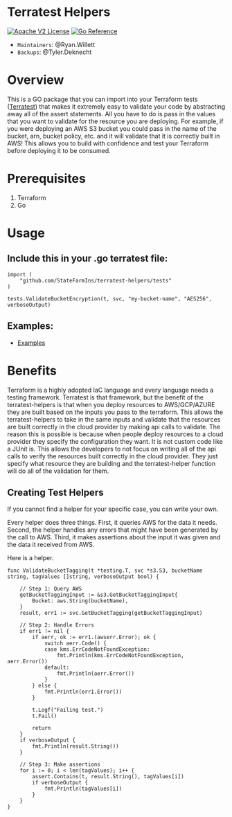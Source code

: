 # Terratest Helpers

[![Apache V2 License](https://img.shields.io/badge/license-Apache%20V2-blue.svg)](https://github.com/aws/aws-sdk-go/blob/main/LICENSE.txt)
[![Go Reference](https://pkg.go.dev/badge/github.com/StateFarmIns/terratest-helpers.svg)](https://pkg.go.dev/github.com/StateFarmIns/terratest-helpers)

- `Maintainers`: @Ryan.Willett
- `Backups`: @Tyler.Deknecht

# Overview

This is a GO package that you can import into your Terraform tests ([Terratest](https://terratest.gruntwork.io/)) that makes it extremely easy to validate your code by abstracting away all of the assert statements. All you have to do is pass in the values that you want to validate for the resource you are deploying. For example, if you were deploying an AWS S3 bucket you could pass in the name of the bucket, arn, bucket policy, etc. and it will validate that it is correctly built in AWS! This allows you to build with confidence and test your Terraform before deploying it to be consumed.

# Prerequisites

1. Terraform
2. Go

# Usage

## Include this in your .go terratest file:

```golang
import (
	"github.com/StateFarmIns/terratest-helpers/tests"
)

tests.ValidateBucketEncryption(t, svc, "my-bucket-name", "AES256", verboseOutput)
```

## Examples:

- [Examples](https://github.com/StateFarmIns/terratest-helpers/tree/main/examples)

# Benefits

Terraform is a highly adopted IaC language and every language needs a testing framework. Terratest is that framework, but the benefit of the terratest-helpers is that when you deploy resources to AWS/GCP/AZURE they are built based on the inputs you pass to the terraform. This allows the terratest-helpers to take in the same inputs and validate that the resources are built correctly in the cloud provider by making api calls to validate. The reason this is possible is because when people deploy resources to a cloud provider they specify the configuration they want. It is not custom code like a JUnit is. This allows the developers to not focus on writing all of the api calls to verify the resources built correctly in the cloud provider. They just specify what resource they are building and the terratest-helper function will do all of the validation for them.

## Creating Test Helpers

If you cannot find a helper for your specific case, you can write your own.

Every helper does three things.
First, it queries AWS for the data it needs.
Second, the helper handles any errors that might have been generated by the call to AWS.
Third, it makes assertions about the input it was given and the data it received from AWS.

Here is a helper.

```golang
func ValidateBucketTagging(t *testing.T, svc *s3.S3, bucketName string, tagValues []string, verboseOutput bool) {

	// Step 1: Query AWS
	getBucketTaggingInput := &s3.GetBucketTaggingInput{
		Bucket: aws.String(bucketName),
	}
	result, err1 := svc.GetBucketTagging(getBucketTaggingInput)

	// Step 2: Handle Errors
	if err1 != nil {
		if aerr, ok := err1.(awserr.Error); ok {
			switch aerr.Code() {
			case kms.ErrCodeNotFoundException:
				fmt.Println(kms.ErrCodeNotFoundException, aerr.Error())
			default:
				fmt.Println(aerr.Error())
			}
		} else {
			fmt.Println(err1.Error())
		}

		t.Logf("Failing test.")
		t.Fail()

		return
	}
	if verboseOutput {
		fmt.Println(result.String())
	}

	// Step 3: Make assertions
	for i := 0; i < len(tagValues); i++ {
		assert.Contains(t, result.String(), tagValues[i])
		if verboseOutput {
			fmt.Println(tagValues[i])
		}
	}
}
```
